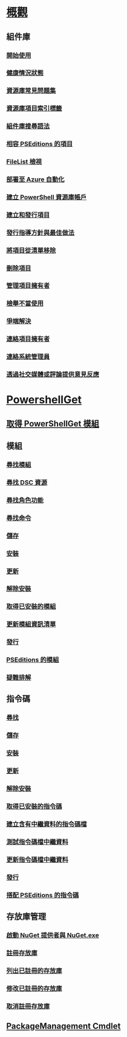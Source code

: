 <a id="overviewreadmemd" class="xliff"></a>
# [概觀](readme.md)
<a id="gallery" class="xliff"></a>
## 組件庫
<a id="getting-startedpsgallerypsgallerygettingstartedmd" class="xliff"></a>
### [開始使用](psgallery/psgallery_gettingstarted.md)
<a id="health-statuspsgallerypsgallerystatusmd" class="xliff"></a>
### [健康情況狀態](psgallery/psgallery_status.md)
<a id="gallery-faqspsgallerypsgalleryfaqsmd" class="xliff"></a>
### [資源庫常見問題集](psgallery/psgallery_faqs.md)
<a id="gallery-items-tabpsgallerypsgalleryitemstabmd" class="xliff"></a>
### [資源庫項目索引標籤](psgallery/psgallery_items_tab.md)
<a id="gallery-search-syntaxpsgallerypsgallerysearchsyntaxmd" class="xliff"></a>
### [組件庫搜尋語法](psgallery/psgallery_search_syntax.md)
<a id="items-with-compatible-pseditionspsgallerypsgallerypseditionsmd" class="xliff"></a>
### [相容 PSEditions 的項目](psgallery/psgallery_pseditions.md)
<a id="filelist-viewpsgallerypsgalleryfilelistfeaturemd" class="xliff"></a>
### [FileList 檢視](psgallery/psgallery_filelist_feature.md)
<a id="deploy-to-azure-automationpsgallerypsgallerydeploytoazureautomationmd" class="xliff"></a>
### [部署至 Azure 自動化](psgallery/psgallery_deploy_to_azure_automation.md)
<a id="creating-a-powershellgallery-accountpsgallerypsgallerycreatinganaccountmd" class="xliff"></a>
### [建立 PowerShell 資源庫帳戶](psgallery/psgallery_creating_an_account.md)
<a id="creating-and-publishing-itemspsgallerycreating-and-publishing-an-itemmd" class="xliff"></a>
### [建立和發行項目](psgallery/Creating-and-Publishing-an-item.md)
<a id="publishing-guidelines-and-best-practicespsgallerypsgallery-publishingguidelinesmd" class="xliff"></a>
### [發行指導方針與最佳做法](psgallery/psgallery-PublishingGuidelines.md)
<a id="unlisting-itemspsgallerypsgalleryunlistitemsmd" class="xliff"></a>
### [將項目從清單移除](psgallery/psgallery_unlist_items.md)
<a id="deleting-itemspsgallerydeleting-itemsmd" class="xliff"></a>
### [刪除項目](psgallery/Deleting-Items.md)
<a id="managing-item-ownerspsgallerymanaging-item-ownersmd" class="xliff"></a>
### [管理項目擁有者](psgallery/Managing-Item-Owners.md)
<a id="report-abusepsgallerypsgalleryreportabusemd" class="xliff"></a>
### [檢舉不當使用](psgallery/psgallery_report_abuse.md)
<a id="dispute-resolutionpsgallerypsgallerydisputeresolutionmd" class="xliff"></a>
### [爭端解決](psgallery/psgallery_dispute_resolution.md)
<a id="contacting-item-ownerspsgallerypsgallerycontactingitemownersmd" class="xliff"></a>
### [連絡項目擁有者](psgallery/psgallery_contacting_item_owners.md)
<a id="contacting-administratorspsgallerypsgallerycontactingadministratorsmd" class="xliff"></a>
### [連絡系統管理員](psgallery/psgallery_contacting_administrators.md)
<a id="providing-feedback-via-social-media-or-commentspsgallerypsgallery-socialmediafeedbackmd" class="xliff"></a>
### [透過社交媒體或評論提供意見反應](psgallery/psgallery-SocialMediaFeedback.md)

<a id="powershellgetpsgetoverviewmd" class="xliff"></a>
# [PowershellGet](psget/overview.md)
<a id="get-powershellget-modulepsgetgetpsgetmodulemd" class="xliff"></a>
## [取得 PowerShellGet 模組](psget/get_psget_module.md)

<a id="module" class="xliff"></a>
## 模組
<a id="find-modulespsgetmodulepsgetfind-modulemd" class="xliff"></a>
### [尋找模組](psget/module/psget_find-module.md)
<a id="find-dsc-resourcespsgetmodulepsgetfind-dscresourcemd" class="xliff"></a>
### [尋找 DSC 資源](psget/module/psget_find-dscresource.md)
<a id="find-role-capabilitiespsgetmodulepsgetfind-rolecapabilitymd" class="xliff"></a>
### [尋找角色功能](psget/module/psget_find-rolecapability.md)
<a id="find-commandspsgetmodulepsgetfind-commandmd" class="xliff"></a>
### [尋找命令](psget/module/psget_find-command.md)
<a id="savepsgetmodulepsgetsave-modulemd" class="xliff"></a>
### [儲存](psget/module/psget_save-module.md)
<a id="installpsgetmodulepsgetinstall-modulemd" class="xliff"></a>
### [安裝](psget/module/psget_install-module.md)
<a id="updatepsgetmodulepsgetupdate-modulemd" class="xliff"></a>
### [更新](psget/module/psget_update-module.md)
<a id="uninstallpsgetmodulepsgetuninstall-modulemd" class="xliff"></a>
### [解除安裝](psget/module/psget_uninstall-module.md)
<a id="get-installed-modulespsgetmodulepsgetget-installedmodulemd" class="xliff"></a>
### [取得已安裝的模組](psget/module/psget_get-installedmodule.md)
<a id="update-module-manifestpsgetmodulepsgetupdate-modulemanifestmd" class="xliff"></a>
### [更新模組資訊清單](psget/module/psget_update-modulemanifest.md)
<a id="publishpsgetmodulepsgetpublish-modulemd" class="xliff"></a>
### [發行](psget/module/psget_publish-module.md)
<a id="modules-with-pseditionspsgetmodulemodulewithpseditionsupportmd" class="xliff"></a>
### [PSEditions 的模組](psget/module/modulewithpseditionsupport.md)
<a id="troubleshootingpsgetpsgetcmdletstroubleshootingmd" class="xliff"></a>
### [疑難排解](psget/psget_cmdlets_troubleshooting.md)

<a id="script" class="xliff"></a>
## 指令碼
<a id="findpsgetscriptpsgetfind-scriptmd" class="xliff"></a>
### [尋找](psget/script/psget_find-script.md)
<a id="savepsgetscriptpsgetsave-scriptmd" class="xliff"></a>
### [儲存](psget/script/psget_save-script.md)
<a id="installpsgetscriptpsgetinstall-scriptmd" class="xliff"></a>
### [安裝](psget/script/psget_install-script.md)
<a id="updatepsgetscriptpsgetupdate-scriptmd" class="xliff"></a>
### [更新](psget/script/psget_update-script.md)
<a id="uninstallpsgetscriptpsgetuninstall-scriptmd" class="xliff"></a>
### [解除安裝](psget/script/psget_uninstall-script.md)
<a id="get-installed-sciptspsgetscriptpsgetget-installedscriptmd" class="xliff"></a>
### [取得已安裝的指令碼](psget/script/psget_get-installedscript.md)
<a id="create-script-file-with-metadatapsgetscriptpsgetnew-scriptfileinfomd" class="xliff"></a>
### [建立含有中繼資料的指令碼檔](psget/script/psget_new-scriptfileinfo.md)
<a id="test-script-file-metadatapsgetscriptpsgettest-scriptfileinfomd" class="xliff"></a>
### [測試指令碼檔中繼資料](psget/script/psget_test-scriptfileinfo.md)
<a id="update-script-file-metadatapsgetscriptpsgetupdate-scriptfileinfomd" class="xliff"></a>
### [更新指令碼檔中繼資料](psget/script/psget_update-scriptfileinfo.md)
<a id="publishpsgetscriptpsgetpublish-scriptmd" class="xliff"></a>
### [發行](psget/script/psget_publish-script.md)
<a id="scripts-with-pseditionspsgetscriptscriptwithpseditionsupportmd" class="xliff"></a>
### [搭配 PSEditions 的指令碼](psget/script/scriptwithpseditionsupport.md)

<a id="repository-management" class="xliff"></a>
## 存放庫管理
<a id="bootstrapping-nuget-provider-and-nugetexepsgetrepositorybootstrappingnugetproivderandexemd" class="xliff"></a>
### [啟動 NuGet 提供者與 NuGet.exe](psget/repository/bootstrapping_nuget_proivder_and_exe.md)
<a id="registering-repositorypsgetrepositorypsgetregister-psrepositorymd" class="xliff"></a>
### [註冊存放庫](psget/repository/psget_register-psrepository.md)
<a id="listing-registered-repositorypsgetrepositorypsgetget-psrepositorymd" class="xliff"></a>
### [列出已註冊的存放庫](psget/repository/psget_get-psrepository.md)
<a id="modifying-registered-repositorypsgetrepositorypsgetset-psrepositorymd" class="xliff"></a>
### [修改已註冊的存放庫](psget/repository/psget_set-psrepository.md)
<a id="unregistering-repositorypsgetrepositorypsgetunregister-psrepositorymd" class="xliff"></a>
### [取消註冊存放庫](psget/repository/psget_unregister-psrepository.md)

<a id="packagemanagement-cmdletspsgetonegetpackagemanagementcmdletsmd" class="xliff"></a>
## [PackageManagement Cmdlet](psget/oneget/PackageManagement_cmdlets.md)
